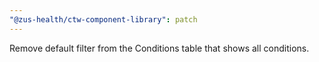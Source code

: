 ```yaml
---
"@zus-health/ctw-component-library": patch
---
```


Remove default filter from the Conditions table that shows all conditions.
